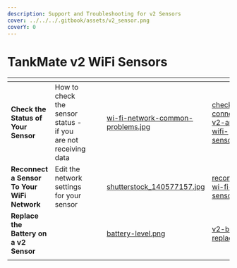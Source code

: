 ```yaml
---
description: Support and Troubleshooting for v2 Sensors
cover: ../../../.gitbook/assets/v2_sensor.png
coverY: 0
---
```


# TankMate v2 WiFi Sensors

<table data-view="cards"><thead><tr><th></th><th></th><th></th><th></th><th data-hidden data-card-cover data-type="files"></th><th data-hidden data-card-target data-type="content-ref"></th></tr></thead><tbody><tr><td><strong>Check the Status of Your Sensor</strong></td><td>How to check the sensor status - if you are not receiving data</td><td></td><td></td><td><a href="../../../.gitbook/assets/wi-fi-network-common-problems.jpg">wi-fi-network-common-problems.jpg</a></td><td><a href="../../../wi-fi-connectivity/check-connectivity-v2-and-r3w-wifi-sensors.md">check-connectivity-v2-and-r3w-wifi-sensors.md</a></td></tr><tr><td><strong>Reconnect a Sensor To Your WiFi Network</strong></td><td>Edit the network settings for your sensor</td><td></td><td></td><td><a href="../../../.gitbook/assets/shutterstock_140577157.jpg">shutterstock_140577157.jpg</a></td><td><a href="../../../wi-fi-connectivity/reconnect-v2-wi-fi-level-sensor.md">reconnect-v2-wi-fi-level-sensor.md</a></td></tr><tr><td><strong>Replace the Battery on a v2 Sensor</strong></td><td></td><td></td><td></td><td><a href="../../../.gitbook/assets/battery-level.png">battery-level.png</a></td><td><a href="v2-battery-replacement.md">v2-battery-replacement.md</a></td></tr><tr><td></td><td></td><td></td><td></td><td></td><td></td></tr></tbody></table>

